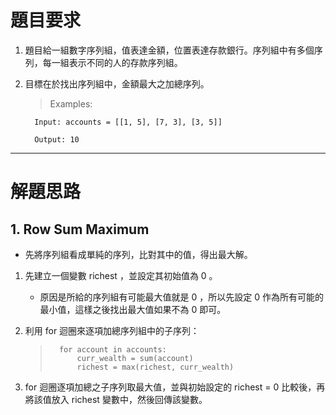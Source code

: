 # 題目要求

1. 題目給一組數字序列組，值表達金額，位置表達存款銀行。序列組中有多個序列，每一組表示不同的人的存款序列組。

2. 目標在於找出序列組中，金額最大之加總序列。

    > Examples:
    >    
         Input: accounts = [[1, 5], [7, 3], [3, 5]]
        
         Output: 10

-----------------

# 解題思路

##  1. Row Sum Maximum

* 先將序列組看成單純的序列，比對其中的值，得出最大解。

1. 先建立一個變數 richest ，並設定其初始值為 0 。

    * 原因是所給的序列組有可能最大值就是 0 ，所以先設定 0 作為所有可能的最小值，這樣之後找出最大值如果不為 0 即可。

2.  利用 for 迴圈來逐項加總序列組中的子序列：
    >
    >       for account in accounts:
    >           curr_wealth = sum(account)
    >           richest = max(richest, curr_wealth)
    >

3. for 迴圈逐項加總之子序列取最大值，並與初始設定的 richest = 0 比較後，再將該值放入 richest 變數中，然後回傳該變數。
